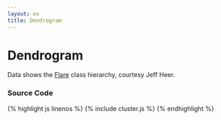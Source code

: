 ```yaml
---
layout: ex
title: Dendrogram
---
```


# Dendrogram

<div class="gallery" id="chart"> </div>
<link type="text/css" rel="stylesheet" href="cluster.css"/>
<script type="text/javascript" src="../d3.layout.js?2.7.1"> </script>
<script type="text/javascript" src="cluster.js"> </script>

Data shows the [Flare](http://flare.prefuse.org/) class hierarchy, courtesy
Jeff Heer.

### Source Code

{% highlight js linenos %}
{% include cluster.js %}
{% endhighlight %}
